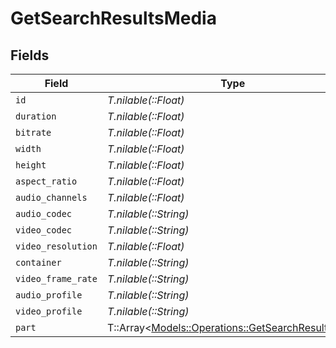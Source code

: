 # GetSearchResultsMedia


## Fields

| Field                                                                                                 | Type                                                                                                  | Required                                                                                              | Description                                                                                           | Example                                                                                               |
| ----------------------------------------------------------------------------------------------------- | ----------------------------------------------------------------------------------------------------- | ----------------------------------------------------------------------------------------------------- | ----------------------------------------------------------------------------------------------------- | ----------------------------------------------------------------------------------------------------- |
| `id`                                                                                                  | *T.nilable(::Float)*                                                                                  | :heavy_minus_sign:                                                                                    | N/A                                                                                                   | 26610                                                                                                 |
| `duration`                                                                                            | *T.nilable(::Float)*                                                                                  | :heavy_minus_sign:                                                                                    | N/A                                                                                                   | 6612628                                                                                               |
| `bitrate`                                                                                             | *T.nilable(::Float)*                                                                                  | :heavy_minus_sign:                                                                                    | N/A                                                                                                   | 4751                                                                                                  |
| `width`                                                                                               | *T.nilable(::Float)*                                                                                  | :heavy_minus_sign:                                                                                    | N/A                                                                                                   | 1916                                                                                                  |
| `height`                                                                                              | *T.nilable(::Float)*                                                                                  | :heavy_minus_sign:                                                                                    | N/A                                                                                                   | 796                                                                                                   |
| `aspect_ratio`                                                                                        | *T.nilable(::Float)*                                                                                  | :heavy_minus_sign:                                                                                    | N/A                                                                                                   | 2.35                                                                                                  |
| `audio_channels`                                                                                      | *T.nilable(::Float)*                                                                                  | :heavy_minus_sign:                                                                                    | N/A                                                                                                   | 6                                                                                                     |
| `audio_codec`                                                                                         | *T.nilable(::String)*                                                                                 | :heavy_minus_sign:                                                                                    | N/A                                                                                                   | aac                                                                                                   |
| `video_codec`                                                                                         | *T.nilable(::String)*                                                                                 | :heavy_minus_sign:                                                                                    | N/A                                                                                                   | hevc                                                                                                  |
| `video_resolution`                                                                                    | *T.nilable(::Float)*                                                                                  | :heavy_minus_sign:                                                                                    | N/A                                                                                                   | 1080                                                                                                  |
| `container`                                                                                           | *T.nilable(::String)*                                                                                 | :heavy_minus_sign:                                                                                    | N/A                                                                                                   | mkv                                                                                                   |
| `video_frame_rate`                                                                                    | *T.nilable(::String)*                                                                                 | :heavy_minus_sign:                                                                                    | N/A                                                                                                   | 24p                                                                                                   |
| `audio_profile`                                                                                       | *T.nilable(::String)*                                                                                 | :heavy_minus_sign:                                                                                    | N/A                                                                                                   | lc                                                                                                    |
| `video_profile`                                                                                       | *T.nilable(::String)*                                                                                 | :heavy_minus_sign:                                                                                    | N/A                                                                                                   | main 10                                                                                               |
| `part`                                                                                                | T::Array<[Models::Operations::GetSearchResultsPart](../../models/operations/getsearchresultspart.md)> | :heavy_minus_sign:                                                                                    | N/A                                                                                                   |                                                                                                       |